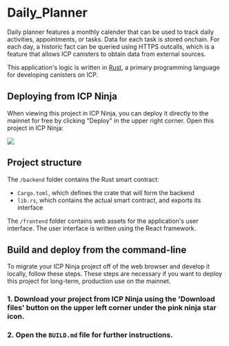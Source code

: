 # Daily_Planner

Daily planner features a monthly calender that can be used to track daily activities, appointments, or tasks. Data for each task is stored onchain. For each day, a historic fact can be queried using HTTPS outcalls, which is a feature that allows ICP canisters to obtain data from external sources.

This application's logic is written in [Rust](https://internetcomputer.org/docs/building-apps/developer-tools/cdks/rust/intro-to-rust), a primary programming language for developing canisters on ICP.

## Deploying from ICP Ninja

When viewing this project in ICP Ninja, you can deploy it directly to the mainnet for free by clicking "Deploy" in the upper right corner. Open this project in ICP Ninja:

[![](https://icp.ninja/assets/open.svg)](https://icp.ninja/i?url=https://github.com/dfinity/examples/rust/daily_planner)

## Project structure

The `/backend` folder contains the Rust smart contract:

- `Cargo.toml`, which defines the crate that will form the backend
- `lib.rs`, which contains the actual smart contract, and exports its interface

The `/frontend` folder contains web assets for the application's user interface. The user interface is written using the React framework.

## Build and deploy from the command-line

To migrate your ICP Ninja project off of the web browser and develop it locally, follow these steps. These steps are necessary if you want to deploy this project for long-term, production use on the mainnet.

### 1. Download your project from ICP Ninja using the 'Download files' button on the upper left corner under the pink ninja star icon.

### 2. Open the `BUILD.md` file for further instructions.

